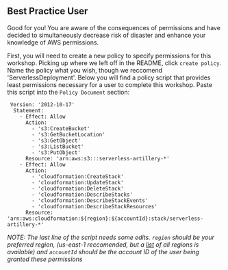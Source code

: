 ## Best Practice User
Good for you! You are aware of the consequences of permissions and have decided to simultaneously decrease risk of disaster and enhance your knowledge of AWS permissions. 

First, you will need to create a new policy to specify permissions for this workshop. Picking up where we left off in the README, click `create policy`. 
Name the policy what you wish, though we reccomend 'ServerlessDeployment'. Below you will find a policy script that provides least permissions necessary for a user to complete this workshop. Paste this script into the `Policy Document` section:
```
 Version: '2012-10-17'
  Statement:
    - Effect: Allow
      Action:
        - 's3:CreateBucket'
        - 's3:GetBucketLocation'
        - 's3:GetObject'
        - 's3:ListBucket'
        - 's3:PutObject'
      Resource: 'arn:aws:s3:::serverless-artillery-*'
    - Effect: Allow
      Action:
        - 'cloudformation:CreateStack'
        - 'cloudformation:UpdateStack'
        - 'cloudformation:DeleteStack'
        - 'cloudformation:DescribeStacks'
        - 'cloudformation:DescribeStackEvents'
        - 'cloudformation:DescribeStackResources'
      Resource: 'arn:aws:cloudformation:${region}:${accountId}:stack/serverless-artillery-*'
```
*NOTE: The last line of the script needs some edits. `region` should be your preferred region, (us-east-1 reccomended, but a [list](http://docs.aws.amazon.com/general/latest/gr/rande.html#s3_region) of all regions is available) and `accountId` should be the account ID of the user being granted these permissions*
